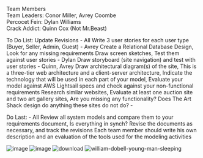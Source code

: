 Team Members<br>
  Team Leaders: Conor Miller,  Avrey Coombe<br>
  Percocet Fein: Dylan Williams<br>
  Crack Addict:  Quinn Cox (Not Mr.Beast)<br>


To Do List:
  Update Revisions - All
  Write 3 user stories for each user type (Buyer, Seller, Admin, Guest) - Avrey
  Create a Relational Database Design, Look for any missing requirements
  Draw screen sketches, Test them against user stories - Dylan
  Draw storyboard (site navigation) and test with user stories - Quinn, Avrey
  Draw architectural diagram(s) of the site, This is a three-tier web architecture and a client-server architecture, Indicate the technology that will be used in each part of your model, Evaluate your model against AWS Lightsail specs and check against your non-functional requirements
  Research similar websites, Evaluate at least one auction site and two art gallery sites, Are you missing any functionality? Does The Art Shack design do anything these sites do not do? - 

Do Last: - All
  Review all system models and compare them to your requirements document, Is everything in synch? Revise the documents as necessary, and track the revisions
  Each team member should write his own description and an evaluation of the tools used for the modeling activities


![image](https://github.com/user-attachments/assets/a60945de-b3aa-414d-96dc-3351a93f1cda)
![image](https://github.com/user-attachments/assets/f767dde6-795e-4488-aa41-37613df2bbfb)
![download](https://github.com/user-attachments/assets/2e79300b-515a-4ac7-958d-d0d0f8c270dd)
![william-dobell-young-man-sleeping](https://github.com/user-attachments/assets/8ca398be-e1db-4041-9a25-4e55a9b757c2)
